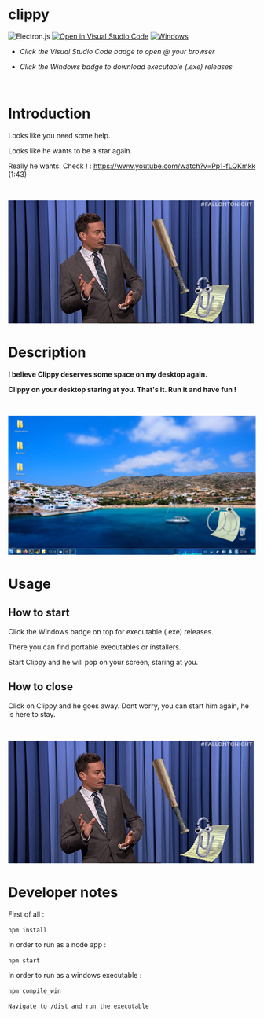 # clippy

![Electron.js](https://img.shields.io/badge/Electron-191970?style=for-the-badge&logo=Electron&logoColor=white) 
[![Open in Visual Studio Code](https://img.shields.io/badge/Visual%20Studio%20Code-0078d7.svg?style=for-the-badge&logo=visual-studio-code&logoColor=white)](https://open.vscode.dev/rept0id/clippy)
[![Windows](https://img.shields.io/badge/Windows-0078D6?style=for-the-badge&logo=windows&logoColor=white)](https://github.com/rept0id/clippy/releases/tag/publish)

* *Click the Visual Studio Code badge to open @ your browser*

* *Click the Windows badge to download executable (.exe) releases*

<br>

# Introduction

Looks like you need some help. 

Looks like he wants to be a star again.

Really he wants. Check ! : https://www.youtube.com/watch?v=Pp1-fLQKmkk (1:43) 

<br>

![githubImg2](https://github.com/rept0id/clippy/blob/clippy_main/assets/img/githubImg1.gif?raw=true)

# Description

**I believe Clippy deserves some space on my desktop again.**

**Clippy on your desktop staring at you. That's it. Run it and have fun !**

<br>

![Screenshot](https://github.com/rept0id/clippy/blob/clippy_main/assets/img/screenshot2.png?raw=true)


# Usage

## How to start

Click the Windows badge on top for executable (.exe) releases.

There you can find portable executables or installers.

Start Clippy and he will pop on your screen, staring at you.

## How to close

Click on Clippy and he goes away. Dont worry, you can start him again, he is here to stay.

<br>

![githubImg2](https://github.com/rept0id/clippy/blob/clippy_main/assets/img/githubImg1.gif?raw=true)

# Developer notes

First of all :

```npm install```

In order to run as a node app :

```npm start```

In order to run as a windows executable :

```npm compile_win```

```Navigate to /dist and run the executable```
